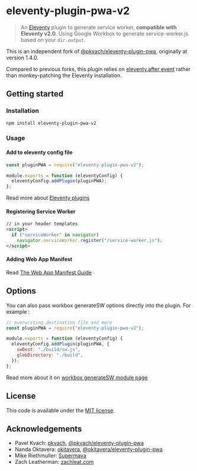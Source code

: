# eleventy-plugin-pwa-v2

> An [Eleventy](https://11ty.io) plugin to generate service worker, **compatible with Eleventy v2.0**.
> Using Google Workbox to generate service-worker.js based on your `dir.output`.

This is an independent fork of [@pkvach/eleventy-plugin-pwa](https://github.com/pkvach/eleventy-plugin-pwa), originally at version 1.4.0.

Compared to previous forks, this plugin relies on [eleventy.after event](https://www.11ty.dev/docs/events/#eleventy.after) rather than monkey-patching the Eleventy installation.

## Getting started

### Installation

```sh
npm install eleventy-plugin-pwa-v2
```

### Usage

#### Add to eleventy config file

```js
const pluginPWA = require("eleventy-plugin-pwa-v2");

module.exports = function (eleventyConfig) {
  eleventyConfig.addPlugin(pluginPWA);
};
```

Read more about [Eleventy plugins](https://www.11ty.io/docs/plugins/)

#### Registering Service Worker

```html
// in your header templates
<script>
  if ("serviceWorker" in navigator)
    navigator.serviceWorker.register("/service-worker.js");
</script>
```

#### Adding Web App Manifest

Read [The Web App Manifest Guide](https://developers.google.com/web/fundamentals/web-app-manifest/)

## Options

You can also pass workbox generateSW options directly into the plugin.
For example :

```js
// overwriting destination file and more
const pluginPWA = require("eleventy-plugin-pwa-v2");

module.exports = function (eleventyConfig) {
  eleventyConfig.addPlugin(pluginPWA, {
    swDest: "./build/sw.js",
    globDirectory: "./build",
  });
};
```

Read more about it on [workbox generateSW module page](https://developers.google.com/web/tools/workbox/modules/workbox-build#full_generatesw_config)

## License

This code is available under the [MIT license](LICENSE).

## Acknowledgements

- Pavel Kvach: [pkvach](https://github.com/pkvach), [@pkvach/eleventy-plugin-pwa](https://github.com/pkvach/eleventy-plugin-pwa)
- Nanda Oktavera: [okitavera](https://github.com/okitavera), [@okitavera/eleventy-plugin-pwa](https://github.com/okitavera/eleventy-plugin-pwa)
- Mike Riethmuller: [Supermaya](https://github.com/MadeByMike/supermaya)
- Zach Leatherman: [zachleat.com](https://github.com/zachleat/zachleat.com)
